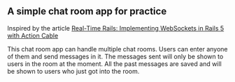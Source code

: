 ## A simple chat room app for practice

Inspired by the article [Real-Time Rails: Implementing WebSockets in Rails 5 with Action Cable](https://blog.heroku.com/real_time_rails_implementing_websockets_in_rails_5_with_action_cable)

This chat room app can handle multiple chat rooms. Users can enter anyone of them and send messages in it. The messages sent will only be shown to users in the room at the moment. All the past messages are saved and will be shown to users who just got into the room.
